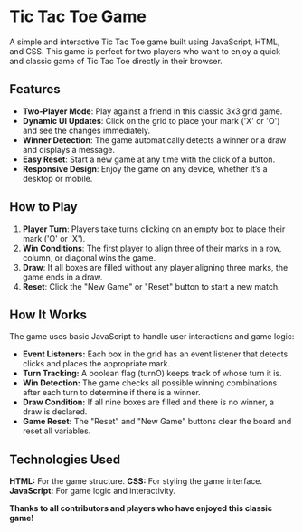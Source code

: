 # Tic Tac Toe Game

A simple and interactive Tic Tac Toe game built using JavaScript, HTML, and CSS. This game is perfect for two players who want to enjoy a quick and classic game of Tic Tac Toe directly in their browser.

## Features

- **Two-Player Mode**: Play against a friend in this classic 3x3 grid game.
- **Dynamic UI Updates**: Click on the grid to place your mark ('X' or 'O') and see the changes immediately.
- **Winner Detection**: The game automatically detects a winner or a draw and displays a message.
- **Easy Reset**: Start a new game at any time with the click of a button.
- **Responsive Design**: Enjoy the game on any device, whether it’s a desktop or mobile.

## How to Play

1. **Player Turn**: Players take turns clicking on an empty box to place their mark ('O' or 'X').
2. **Win Conditions**: The first player to align three of their marks in a row, column, or diagonal wins the game.
3. **Draw**: If all boxes are filled without any player aligning three marks, the game ends in a draw.
4. **Reset**: Click the "New Game" or "Reset" button to start a new match.

## How It Works
The game uses basic JavaScript to handle user interactions and game logic:

- **Event Listeners:** Each box in the grid has an event listener that detects clicks and places the appropriate mark.
- **Turn Tracking:** A boolean flag (turnO) keeps track of whose turn it is.
- **Win Detection:** The game checks all possible winning combinations after each turn to determine if there is a winner.
- **Draw Condition:** If all nine boxes are filled and there is no winner, a draw is declared.
- **Game Reset:** The "Reset" and "New Game" buttons clear the board and reset all variables.
  
## Technologies Used
**HTML:** For the game structure.
**CSS:** For styling the game interface.
**JavaScript:** For game logic and interactivity.

**Thanks to all contributors and players who have enjoyed this classic game!**
